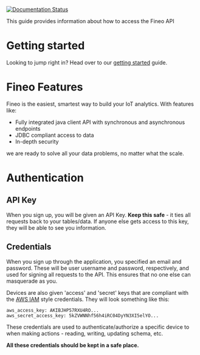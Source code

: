 
[![Documentation Status](https://readthedocs.org/projects/fineo-client/badge/?version=latest)](http://fineo-client.readthedocs.io/en/latest/?badge=latest)


This guide provides information about how to access the Fineo API

# Getting started

Looking to jump right in? Head over to our [getting started] guide.

# Fineo Features

Fineo is the easiest, smartest way to build your IoT analytics. With features like:

 - Fully integrated java client API with synchronous and asynchronous endpoints
 - JDBC compliant access to data
 - In-depth security

we are ready to solve all your data problems, no matter what the scale.

# Authentication

## API Key

When you sign up, you will be given an API Key. **Keep this safe** - it ties all requests back to 
your tables/data. If anyone else gets access to this key, they will be able to see you information.

## Credentials

When you sign up through the application, you specified an email and password. These will be user
 username and password, respectively, and used for signing all requests to the API. This ensures 
 that no one else can masquerade as you. 
 
Devices are also given 'access' and 'secret' keys that are compliant with the
[AWS IAM](https://aws.amazon.com/iam/) style credentials. They will look something like this:
 
```
aws_access_key: AKIBJHP57RXU4RO...
aws_secret_access_key: 5kZVWNNhf56h4iRC04DyYN3XI5elYO...
```

These credentials are used to authenticate/authorize a specific device to when making actions - 
reading, writing, updating schema, etc.

**All these credentials should be kept in a safe place.**


[getting started]: /getting-started

